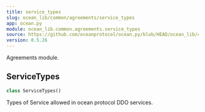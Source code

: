 ```yaml
---
title: service_types
slug: ocean_lib/common/agreements/service_types
app: ocean.py
module: ocean_lib.common.agreements.service_types
source: https://github.com/oceanprotocol/ocean.py/blob/HEAD/ocean_lib/common/agreements/service_types.py
version: 0.5.26
---
```

Agreements module.

## ServiceTypes

```python
class ServiceTypes()
```

Types of Service allowed in ocean protocol DDO services.

